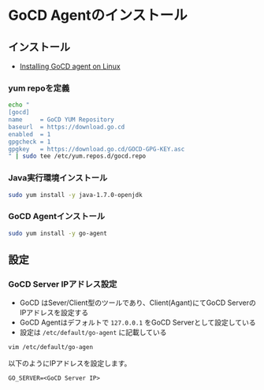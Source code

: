 #  GoCD Agentのインストール

## インストール
  - [Installing GoCD agent on Linux](https://docs.go.cd/16.3.0/installation/install/agent/linux.html)

### yum repoを定義

 ```sh
echo "
[gocd]
name     = GoCD YUM Repository
baseurl  = https://download.go.cd
enabled  = 1
gpgcheck = 1
gpgkey   = https://download.go.cd/GOCD-GPG-KEY.asc
" | sudo tee /etc/yum.repos.d/gocd.repo
```

### Java実行環境インストール

```sh
sudo yum install -y java-1.7.0-openjdk
```

### GoCD Agentインストール

```sh
sudo yum install -y go-agent
```

## 設定

### GoCD Server IPアドレス設定
  - GoCD はSever/Client型のツールであり、Client(Agant)にてGoCD ServerのIPアドレスを設定する
  - GoCD Agentはデフォルトで `127.0.0.1` をGoCD Serverとして設定している
  - 設定は `/etc/default/go-agent` に記載している

 ```sh
vim /etc/default/go-agen
```

 以下のようにIPアドレスを設定します。

 ```
GO_SERVER=<GoCD Server IP>
```

